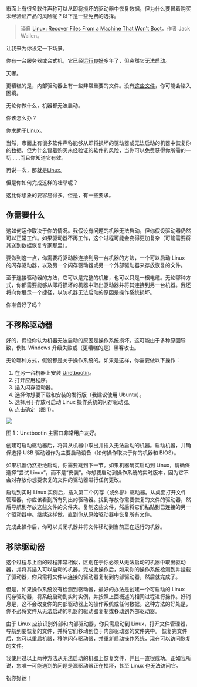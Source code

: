 
<!--
title: Linux从无法启动的机器中恢复文件
cover: https://cdn.thenewstack.io/media/2024/09/ca82208c-anna-ogiienko-mqx2qynuhce-unsplash.jpg
-->

市面上有很多软件声称可以从即将损坏的驱动器中恢复数据，但为什么要冒着购买未经验证产品的风险呢？以下是一些免费的选择。

> 译自 [Linux: Recover Files From a Machine That Won't Boot](https://thenewstack.io/linux-recover-files-from-a-machine-that-wont-boot/)，作者 Jack Wallen。

让我来为你设定一下场景。

你有一台服务器或台式机，它已经[运行良好](https://thenewstack.io/learning-linux-start-here/)多年了，但突然它无法启动。

天哪。

更糟糕的是，内部驱动器上有一些非常重要的文件。没有[这些文件](https://thenewstack.io/primer-get-to-know-linux-files-and-directories/)，你可能会陷入困境。

无论你做什么，机器都无法启动。

你该怎么办？

你求助于[Linux](https://thenewstack.io/Linux/)。

当然，市面上有很多软件声称能够从即将损坏的驱动器或无法启动的机器中恢复你的数据，但为什么冒着购买未经验证的软件的风险，当你可以免费获得你所需的一切……而且你知道它有效。

再说一次，那就是[Linux](https://thenewstack.io/how-to-manage-linux-software/)。

但是你如何完成这样的壮举呢？

这比你想象的要容易得多。但是，有一些要求。

## 你需要什么

这如何运作取决于你的情况。我假设有问题的机器无法启动，但你假设驱动器仍然可以正常工作。如果驱动器不再工作，这个过程可能会变得更加复杂（可能需要将其送到数据恢复专家那里）。

要做到这一点，你需要将驱动器连接到另一台机器的方法，一个可以启动 Linux 的闪存驱动器，以及另一个闪存驱动器或另一个外部驱动器来存放恢复的文件。

至于连接驱动器的方法，它可以是完整的机箱，也可以只是一根电缆。无论哪种方式，你都需要能够从即将损坏的机器中取出驱动器并将其连接到另一台机器。我还将向你展示一个捷径，以防机器无法启动的原因是操作系统损坏。

你准备好了吗？

## 不移除驱动器

好的，假设你认为机器无法启动的原因是操作系统损坏。这可能由于多种原因导致，例如 Windows 升级失败或（更糟糕的是）黑客攻击。

无论哪种方式，假设都是关于操作系统的。如果是这样，你需要做以下操作：

1. 在另一台机器上安装
[Unetbootin](https://unetbootin.github.io)。
2. 打开应用程序。
3. 插入闪存驱动器。
4. 选择你想要下载和安装的发行版（我建议使用 Ubuntu）。
5. 选择用于存放可启动 Linux 操作系统的闪存驱动器。
6. 点击确定（图 1）。

![](https://cdn.thenewstack.io/media/2024/09/64697962-unetbootin1.jpg)

图 1：Unetbootin 主窗口非常用户友好。

创建可启动驱动器后，将其从机器中取出并插入无法启动的机器。启动机器，并确保选择 USB 驱动器作为主要启动设备（如何操作取决于你的机器和 BIOS）。

如果机器仍然拒绝启动，你需要跳到下一节。如果机器确实启动到 Linux，请确保选择“尝试 Linux”，而不是“安装”。你想要启动到操作系统的实时版本，因为它不会对存放你想要恢复的文件的驱动器进行任何更改。

启动到实时 Linux 实例后，插入第二个闪存（或外部）驱动器。从桌面打开文件管理器，你应该看到所有列出的驱动器。找到存放你需要恢复的文件的驱动器，然后导航到存放这些文件的文件夹。复制这些文件，然后将它们粘贴到已连接的另一个驱动器中。继续这样做，直到你从原始驱动器中恢复所有文件。

完成此操作后，你可以关闭机器并将文件移动到当前正在运行的机器。

## 移除驱动器

这个过程与上面的过程非常相似，区别在于你必须从无法启动的机器中取出驱动器，并将其插入可以启动的机器。完成此操作后，如果你的操作系统检测到并挂载了驱动器，你只需将文件从连接的驱动器复制到内部驱动器，然后就完成了。

但是，如果操作系统没有检测到驱动器，最好的办法是创建一个可启动的 Linux 闪存驱动器，将系统启动到实时实例，并按照上面概述的相同过程进行操作。好消息是，这不会改变你的内部驱动器上的操作系统或任何数据。这种方法的好处是，你不必将文件从无法启动的机器的驱动器复制或移动到外部驱动器。

由于 Linux 应该识别外部和内部驱动器，你只需启动到 Linux，打开文件管理器，导航到要恢复的文件，并将它们移动到位于内部驱动器的文件夹中。
恢复完文件后，您可以重启机器，移除闪存驱动器，并重新启动操作系统，现在可以访问恢复的文件。

我使用过以上两种方法从无法启动的机器上恢复文件，并且一直很成功。正如我所说，您唯一可能遇到的问题是源驱动器正在损坏，甚至 Linux 也无法访问它。

祝你好运！
